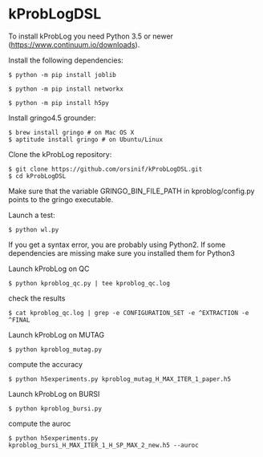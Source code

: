 # kProbLogDSL

To install kProbLog you need Python 3.5 or newer (https://www.continuum.io/downloads).

Install the following dependencies:
    
    $ python -m pip install joblib
    
    $ python -m pip install networkx
    
    $ python -m pip install h5py


Install gringo4.5 grounder:

    $ brew install gringo # on Mac OS X
    $ aptitude install gringo # on Ubuntu/Linux

Clone the kProbLog repository:

    $ git clone https://github.com/orsinif/kProbLogDSL.git
    $ cd kProbLogDSL

Make sure that the variable GRINGO_BIN_FILE_PATH in kproblog/config.py points to the gringo executable.

Launch a test:
    
    $ python wl.py

If you get a syntax error, you are probably using Python2.
If some dependencies are missing make sure you installed them for Python3

Launch kProbLog on QC
    
    $ python kproblog_qc.py | tee kproblog_qc.log
check the results
    
    $ cat kproblog_qc.log | grep -e CONFIGURATION_SET -e ^EXTRACTION -e ^FINAL

Launch kProbLog on MUTAG
    
    $ python kproblog_mutag.py
compute the accuracy
    
    $ python h5experiments.py kproblog_mutag_H_MAX_ITER_1_paper.h5

Launch kProbLog on BURSI
    
    $ python kproblog_bursi.py

compute the auroc
    
    $ python h5experiments.py kproblog_bursi_H_MAX_ITER_1_H_SP_MAX_2_new.h5 --auroc
